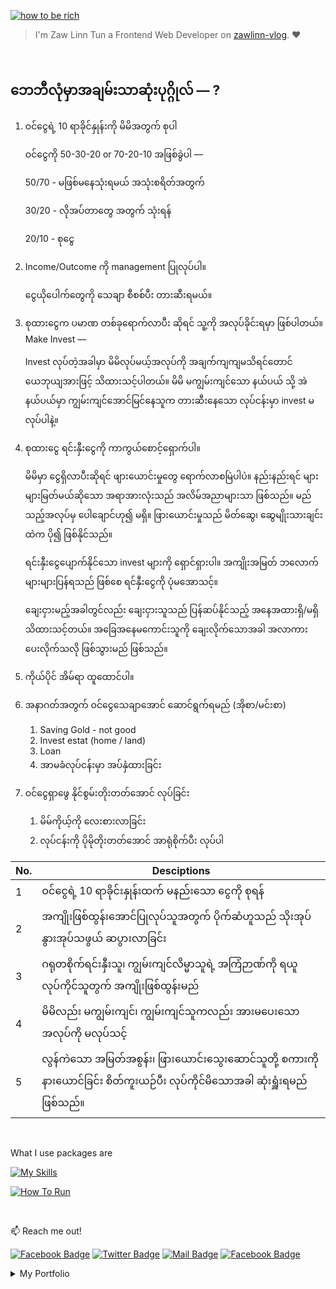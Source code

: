 [![how to be rich](https://img.shields.io/badge/how_to_be_rich-000?style=for-the-badge&logo=ko-fi&logoColor=white)](#)

> I'm Zaw Linn Tun a Frontend Web Developer on [zawlinn-vlog](https://web.facebook.com/aonetrainingthailand). :heart:

<br>

## ဘေဘီလုံမှာအချမ်းသာဆုံးပုဂ္ဂိုလ် &mdash; ?

1. ဝင်ငွေရဲ့ 10 ရာခိုင်နှုန်းကို မိမိအတွက် စုပါ

   ဝင်ငွေကို 50-30-20 or 70-20-10 အဖြစ်ခွဲပါ &mdash;

   50/70 - မဖြစ်မနေသုံးရမယ် အသုံးစရိတ်အတွက်

   30/20 - လိုအပ်တာတွေ အတွက် သုံးရန်

   20/10 - စုငွေ

2. Income/Outcome ကို management ပြုလုပ်ပါ။

   ငွေယိုပေါက်တွေကို သေချာ စီစစ်ပီး တားဆီးရမယ်။

3. စုထားငွေက ပမာဏ တစ်ခုရောက်လာပီး ဆိုရင် သူ့ကို အလုပ်ခိုင်းရမှာ ဖြစ်ပါတယ်။ Make Invest &mdash;

   Invest လုပ်တဲ့အခါမှာ မိမိလုပ်မယ့်အလုပ်ကို အချက်ကျကျမသိရင်တောင် ယေဘုယျအားဖြင့် သိထားသင့်ပါတယ်။ မိမိ မကျွမ်းကျင်သော နယ်ပယ် သို့ အဲနယ်ပယ်မှာ ကျွမ်းကျင်အောင်မြင်နေသူက တားဆီးနေသော လုပ်ငန်းမှာ invest မလုပ်ပါနဲ့။

4. စုထားငွေ ရင်းနှီးငွေကို ကာကွယ်စောင့်ရှောက်ပါ။

   မိမိမှာ ငွေရှိလာပီးဆိုရင် ဖျားယောင်းမှုတွေ ရောက်လာစမြဲပါပဲ။ နည်းနည်းရင် များများမြတ်မယ်ဆိုသော အရာအားလုံးသည် အလိမ်အညာများသာ ဖြစ်သည်။ မည်သည့်အလုပ်မှ ပေါချောင်ဟု၍ မရှိ။ ဖြားယောင်းမှုသည် မိတ်ဆွေ၊ ဆွေမျိုးသားချင်းထဲက ပို၍ ဖြစ်နိုင်သည်။

   ရင်းနှီးငွေပျောက်နိုင်သော invest များကို ရှောင်ရှားပါ။ အကျိုးအမြတ် ဘလောက်များများပြန်ရသည် ဖြစ်စေ ရင်နှီးငွေကို ပုံမအောသင့်။

   ချေးငှားမည့်အခါတွင်လည်း ချေးငှားသူသည် ပြန်ဆပ်နိုင်သည့် အနေအထားရှိ/မရှိ သိထားသင့်တယ်။ အခြေအနေမကောင်းသူကို ချေးလိုက်သောအခါ အလာကားပေးလိုက်သလို ဖြစ်သွားမည် ဖြစ်သည်။

5. ကိုယ်ပိုင် အိမ်ရာ ထူထောင်ပါ။

6. အနာဂတ်အတွက် ဝင်ငွေသေချာအောင် ဆောင်ရွက်ရမည် (အိုစာ/မင်းစာ)

   1. Saving Gold - not good
   2. Invest estat (home / land)
   3. Loan
   4. အာမခံလုပ်ငန်းမှာ အပ်နှံထားခြင်း

7. ဝင်ငွေရှာဖွေ နိုင်စွမ်းတိုးတတ်အောင် လုပ်ခြင်း

   1. မိမ်ကိုယ့်ကို လေးစားလာခြင်း
   2. လုပ်ငန်းကို ပိုမိုတိုးတတ်အောင် အာရုံစိုက်ပီး လုပ်ပါ

| No. | Desciptions                                                                                                                   |
| --- | ----------------------------------------------------------------------------------------------------------------------------- |
| 1   | ဝင်ငွေရဲ့ 10 ရာခိုင်းနှုန်းထက် မနည်းသော ငွေကို စုရန်                                                                          |
| 2   | အကျိုးဖြစ်ထွန်းအောင်ပြုလုပ်သူအတွက် ပိုက်ဆံဟူသည် သိုးအုပ်နွားအုပ်သဖွယ် ဆပွားလာခြင်း                                            |
| 3   | ဂရုတစိုက်ရင်းနှီးသူ၊ ကျွမ်းကျင်လိမ္မာသူရဲ့ အကြံဉာဏ်ကို ရယူလုပ်ကိုင်သူတွက် အကျိုးဖြစ်ထွန်းမည်                                  |
| 4   | မိမိလည်း မကျွမ်းကျင်၊ ကျွမ်းကျင်သူကလည်း အားမပေးသော အလုပ်ကို မလုပ်သင့်                                                         |
| 5   | လွန်ကဲသော အမြတ်အစွန်း၊ ဖြားယောင်းသွေးဆောင်သူတို့ စကားကို နားယောင်ခြင်း စိတ်ကူးယဉ်ပီး လုပ်ကိုင်မိသောအခါ ဆုံးရှူံးရမည် ဖြစ်သည်။ |

<br>

What I use packages are

[![My Skills](https://skillicons.dev/icons?i=vscode&perline=3)](https://skillicons.dev)

[![How To Run](https://img.shields.io/badge/How_to_Run-000?style=for-the-badge&logo=ko-fi&logoColor=white)](#)

<br/>

📫 Reach me out!

[![Facebook Badge](https://img.shields.io/badge/-@zawlinn-1ca0f1?style=flat&labelColor=1ca0f1&logo=facebook&logoColor=white&link=https://faebook.com/zawlinn_profile)](https://facebook.com/zawlinn.profile) [![Twitter Badge](https://img.shields.io/badge/-@zawlinn-1ca0f1?style=flat&labelColor=1ca0f1&logo=twitter&logoColor=white&link=https://twitter.com/zawlinn_profile)](https://twitter.com/zawlinn_profile) [![Mail Badge](https://img.shields.io/badge/-@zawlinn.profile-e84393?style=flat&labelColor=e84393&logo=instagram&logoColor=white)](https://www.instagram.com/zawlinn.profile) [![Facebook Badge](https://img.shields.io/badge/-zawlinn.designer-c0392b?style=flat&labelColor=c0392b&logo=gmail&logoColor=white)](mailto:zawlinn.designer@gmail.com)

<!-- TODO: Add last video link -->

<details>
    <summary>
        My Portfolio
    </summary>
    <br/>
    
- :earth_asia: I’m currently working at @Mae Sot Market as a sale staff
- :computer: Most used line of code `git commit -m "Initial Commit"`
- :brain: I’m looking for help with Outstanding Video ideas.
- :mailbox_with_mail: How to reach me: zawlinn.designer@gmail.com.
- :heart: In a relationship with React
</details>
